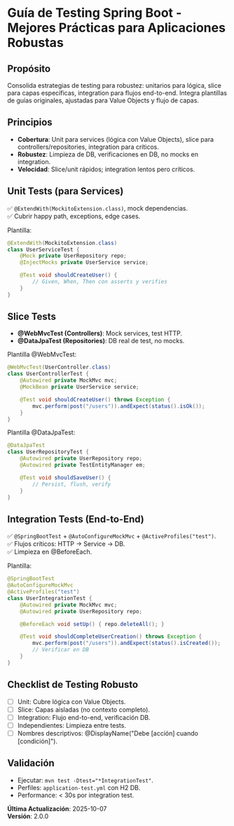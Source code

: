 # Guía de Testing Spring Boot - Mejores Prácticas para Aplicaciones Robustas

## Propósito
Consolida estrategias de testing para robustez: unitarios para lógica, slice para capas específicas, integration para flujos end-to-end. Integra plantillas de guías originales, ajustadas para Value Objects y flujo de capas.

## Principios
- **Cobertura**: Unit para services (lógica con Value Objects), slice para controllers/repositories, integration para críticos.
- **Robustez**: Limpieza de DB, verificaciones en DB, no mocks en integration.
- **Velocidad**: Slice/unit rápidos; integration lentos pero críticos.

## Unit Tests (para Services)
✅ `@ExtendWith(MockitoExtension.class)`, mock dependencias.  
✅ Cubrir happy path, exceptions, edge cases.

Plantilla:
```java
@ExtendWith(MockitoExtension.class)
class UserServiceTest {
    @Mock private UserRepository repo;
    @InjectMocks private UserService service;

    @Test void shouldCreateUser() {
        // Given, When, Then con asserts y verifies
    }
}
```

## Slice Tests
- **@WebMvcTest (Controllers)**: Mock services, test HTTP.
- **@DataJpaTest (Repositories)**: DB real de test, no mocks.

Plantilla @WebMvcTest:
```java
@WebMvcTest(UserController.class)
class UserControllerTest {
    @Autowired private MockMvc mvc;
    @MockBean private UserService service;

    @Test void shouldCreateUser() throws Exception {
        mvc.perform(post("/users")).andExpect(status().isOk());
    }
}
```

Plantilla @DataJpaTest:
```java
@DataJpaTest
class UserRepositoryTest {
    @Autowired private UserRepository repo;
    @Autowired private TestEntityManager em;

    @Test void shouldSaveUser() {
        // Persist, flush, verify
    }
}
```

## Integration Tests (End-to-End)
✅ `@SpringBootTest` + `@AutoConfigureMockMvc` + `@ActiveProfiles("test")`.  
✅ Flujos críticos: HTTP → Service → DB.  
✅ Limpieza en @BeforeEach.

Plantilla:
```java
@SpringBootTest
@AutoConfigureMockMvc
@ActiveProfiles("test")
class UserIntegrationTest {
    @Autowired private MockMvc mvc;
    @Autowired private UserRepository repo;

    @BeforeEach void setUp() { repo.deleteAll(); }

    @Test void shouldCompleteUserCreation() throws Exception {
        mvc.perform(post("/users")).andExpect(status().isCreated());
        // Verificar en DB
    }
}
```

## Checklist de Testing Robusto
- [ ] Unit: Cubre lógica con Value Objects.
- [ ] Slice: Capas aisladas (no contexto completo).
- [ ] Integration: Flujo end-to-end, verificación DB.
- [ ] Independientes: Limpieza entre tests.
- [ ] Nombres descriptivos: @DisplayName("Debe [acción] cuando [condición]").

## Validación
- Ejecutar: `mvn test -Dtest="*IntegrationTest"`.
- Perfiles: `application-test.yml` con H2 DB.
- Performance: < 30s por integration test.

**Última Actualización**: 2025-10-07  
**Versión**: 2.0.0